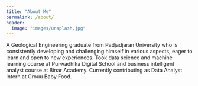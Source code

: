 ```yaml
---
title: "About Me"
permalink: /about/
header:
  image: "images/unsplash.jpg"
---
```


A Geological Engineering graduate from Padjadjaran University who is consistently developing and challenging himself in various aspects, eager to learn and open to new experiences. Took data science and machine learning course at Purwadhika Digital School and business intelligent analyst course at Binar Academy. Currently contributing as Data Analyst Intern at Grouu Baby Food.
